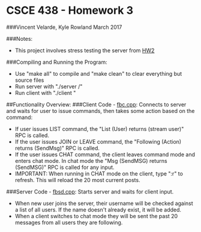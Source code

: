 # CSCE 438 - Homework 3
###Vincent Velarde, Kyle Rowland
March 2017

###Notes:
  - This project involves stress testing the server from [HW2](https://github.com/vinvelarde/438A2)
  
###Compiling and Running the Program:
- Use "make all" to compile and "make clean" to clear everything but source files
- Run server with "./server /<port/>"
- Run client with "./client <hostname> <port> <username>"

##Functionality Overview:
###Client Code - [fbc.cpp](https://github.com/vinvelarde/CSCE438-HW2/blob/master/fbc.cpp): 
Connects to server and waits for user to issue commands, then takes some action based on the command:
- If user issues LIST command, the "List (User) returns (stream user)" RPC is called.
- If the user issues JOIN or LEAVE command, the "Following (Action) returns (SendMsg)" RPC is called.
- If the user issues CHAT command, the client leaves command mode and enters chat mode. In chat mode the "Msg (SendMSG) returns (SendMSG)"    RPC is called for any input.
- IMPORTANT: When running in CHAT mode on the client, type ":r" to refresh. This will reload the 20 most current posts.

###Server Code - [fbsd.cpp](https://github.com/vinvelarde/CSCE438-HW2/blob/master/fbsd.cpp):
Starts server and waits for client input.
- When new user joins the server, their username will be checked against a list of all users. If the name doesn't already exist, it will be added.
- When a client switches to chat mode they will be sent the past 20 messages from all users they are following.
